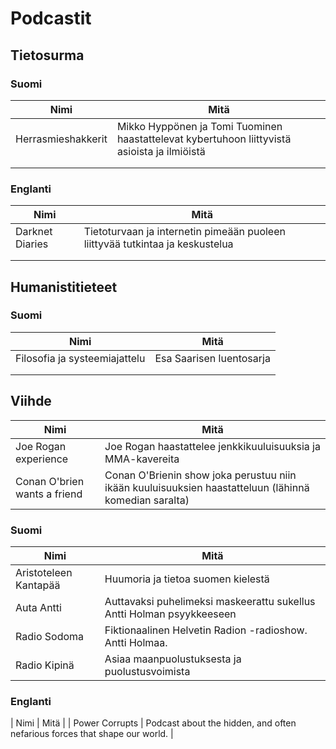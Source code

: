 # Podcastit


## Tietosurma

### Suomi

| Nimi  | Mitä |
|---|---|
| Herrasmieshakkerit  | Mikko Hyppönen ja Tomi Tuominen haastattelevat kybertuhoon liittyvistä asioista ja ilmiöistä |
|   |   |
|  |   |

### Englanti

| Nimi  | Mitä |
|---|---|
| Darknet Diaries  | Tietoturvaan ja internetin pimeään puoleen liittyvää tutkintaa ja keskustelua |
|  |   |
|  |   |

## Humanistitieteet

### Suomi

| Nimi  | Mitä |
|---|---|
| Filosofia ja systeemiajattelu  | Esa Saarisen luentosarja |
|   |   |
|  |   |

## Viihde

| Nimi  | Mitä |
|---|---|
| Joe Rogan experience | Joe Rogan haastattelee jenkkikuuluisuuksia ja MMA-kavereita |
| Conan O'brien wants a friend | Conan O'Brienin show joka perustuu niin ikään kuuluisuuksien haastatteluun (lähinnä komedian saralta) |

### Suomi

| Nimi  | Mitä |
|---|---|
| Aristoteleen Kantapää | Huumoria ja tietoa suomen kielestä |
| Auta Antti | Auttavaksi puhelimeksi maskeerattu sukellus Antti Holman psyykkeeseen |
| Radio Sodoma | Fiktionaalinen Helvetin Radion -radioshow. Antti Holmaa. |
| Radio Kipinä | Asiaa maanpuolustuksesta ja puolustusvoimista |



### Englanti

| Nimi | Mitä |
| Power Corrupts | Podcast about the hidden, and often nefarious forces that shape our world. |
